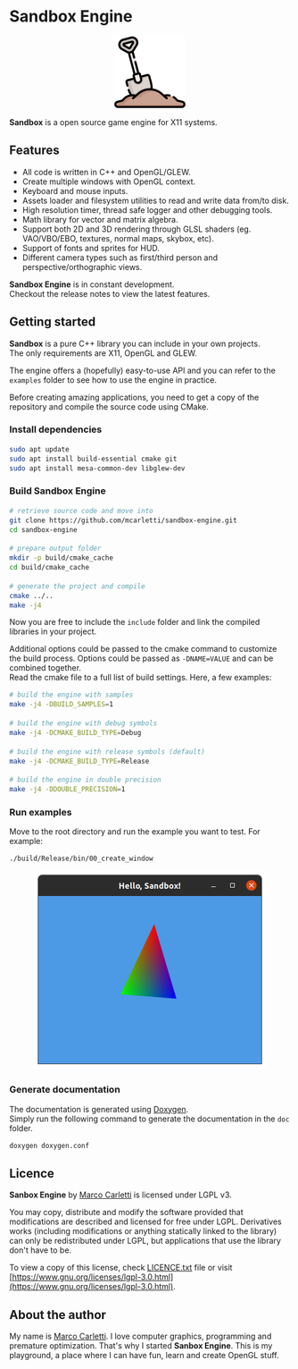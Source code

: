 # Sandbox Engine

<center><img src="assets/public/shovel-2.png" alt="sandbox-logo" width="128"/></center>

**Sandbox** is a open source game engine for X11 systems.

## Features
* All code is written in C++ and OpenGL/GLEW.
* Create multiple windows with OpenGL context.
* Keyboard and mouse inputs.
* Assets loader and filesystem utilities to read and write data from/to disk.
* High resolution timer, thread safe logger and other debugging tools.
* Math library for vector and matrix algebra.
* Support both 2D and 3D rendering through GLSL shaders (eg. VAO/VBO/EBO, textures, normal maps, skybox, etc).
* Support of fonts and sprites for HUD.
* Different camera types such as first/third person and perspective/orthographic views.

**Sandbox Engine** is in constant development.  
Checkout the release notes to view the latest features.

## Getting started
**Sandbox** is a pure C++ library you can include in your own projects.  
The only requirements are X11, OpenGL and GLEW.

The engine offers a (hopefully) easy-to-use API and you can refer to the `examples` folder to see how to use the engine in practice.

Before creating amazing applications, you need to get a copy of the repository and compile the source code using CMake.

### Install dependencies
```bash
sudo apt update
sudo apt install build-essential cmake git
sudo apt install mesa-common-dev libglew-dev
```

### Build Sandbox Engine
```bash
# retrieve source code and move into
git clone https://github.com/mcarletti/sandbox-engine.git
cd sandbox-engine

# prepare output folder
mkdir -p build/cmake_cache
cd build/cmake_cache

# generate the project and compile
cmake ../..
make -j4
```

Now you are free to include the `include` folder and link the compiled libraries in your project.

Additional options could be passed to the cmake command to customize the build process. Options could be passed as `-DNAME=VALUE` and can be combined together.  
Read the cmake file to a full list of build settings. Here, a few examples:

```bash
# build the engine with samples
make -j4 -DBUILD_SAMPLES=1

# build the engine with debug symbols
make -j4 -DCMAKE_BUILD_TYPE=Debug

# build the engine with release symbols (default)
make -j4 -DCMAKE_BUILD_TYPE=Release

# build the engine in double precision
make -j4 -DDOUBLE_PRECISION=1
```

### Run examples

Move to the root directory and run the example you want to test. For example:

```bash
./build/Release/bin/00_create_window
```

<center><img src="assets/public/hello-sandbox.png" alt="screenshot" width="420"/></center>

### Generate documentation

The documentation is generated using [Doxygen](https://www.doxygen.nl/).  
Simply run the following command to generate the documentation in the `doc` folder.

```bash
doxygen doxygen.conf
```

## Licence
**Sanbox Engine** by [Marco Carletti](https://www.marcocarletti.it/) is licensed under LGPL v3.

You may copy, distribute and modify the software provided that modifications are described and licensed for free under LGPL. Derivatives works (including modifications or anything statically linked to the library) can only be redistributed under LGPL, but applications that use the library don't have to be.

To view a copy of this license, check [LICENCE.txt](LICENCE.txt) file or visit [https://www.gnu.org/licenses/lgpl-3.0.html](https://www.gnu.org/licenses/lgpl-3.0.html).

## About the author
My name is [Marco Carletti](https://www.marcocarletti.it/). I love computer graphics, programming and premature optimization. That's why I started **Sanbox Engine**. This is my playground, a place where I can have fun, learn and create OpenGL stuff.
